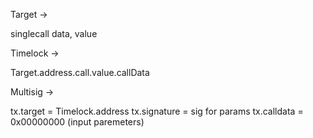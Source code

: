 Target ->

singlecall data, value

Timelock ->

Target.address.call.value.callData

Multisig ->

tx.target = Timelock.address
tx.signature = sig for params
tx.calldata = 0x00000000 (input paremeters)